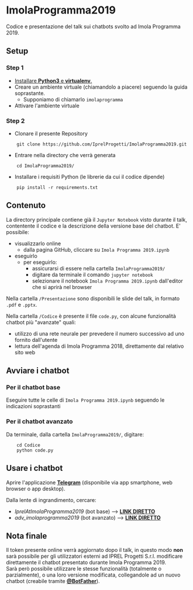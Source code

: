 # ImolaProgramma2019

Codice e presentazione del talk sui chatbots svolto ad Imola Programma 2019.

## Setup

### Step 1
+ [Installare **Python3** e **virtualenv**.](https://packaging.python.org/guides/installing-using-pip-and-virtualenv/)
+ Creare un ambiente virtuale (chiamandolo a piacere) seguendo la guida soprastante.
	+ Supponiamo di chiamarlo `imolaprogramma`
+ Attivare l'ambiente virtuale

### Step 2
+ Clonare il presente Repository  
```
    git clone https://github.com/IprelProgetti/ImolaProgramma2019.git
```
+ Entrare nella directory che verrà generata  
```
    cd ImolaProgramma2019/
```
+ Installare i requisiti Python (le librerie da cui il codice dipende)
```
    pip install -r requirements.txt
```

## Contenuto

La directory principale contiene già il `Jupyter Notebook` visto durante il talk, contentente il codice e la descrizione della versione base del chatbot. E' possibile:

+ visualizzarlo online
	+ dalla pagina GitHub, cliccare su `Imola Programma 2019.ipynb`
+ eseguirlo
	+ per eseguirlo:
		+ assicurarsi di essere nella cartella `ImolaProgramma2019/`
		+ digitare da terminale il comando `jupyter notebook`
		+ selezionare il notebook `Imola Programma 2019.ipynb` dall'editor che si aprirà nel browser


Nella cartella `/Presentazione` sono disponibili le slide del talk, in formato `.pdf` e `.pptx`.

Nella cartella `/Codice` è presente il file `code.py`, con alcune funzionalità chatbot più "avanzate" quali:

+ utilizzo di una rete neurale per prevedere il numero successivo ad uno fornito dall'utente
+ lettura dell'agenda di Imola Programma 2018, direttamente dal relativo sito web

## Avviare i chatbot

### Per il chatbot base

Eseguire tutte le celle di `Imola Programma 2019.ipynb` seguendo le indicazioni soprastanti

### Per il chatbot avanzato

Da terminale, dalla cartella `ImolaProgramma2019/`, digitare:

```
    cd Codice
    python code.py
```

## Usare i chatbot

Aprire l'applicazione [**Telegram**](https://telegram.org/) (disponibile via app smartphone, web browser o app desktop).

Dalla lente di ingrandimento, cercare:

+ *IprelAtImolaProgramma2019* (bot base) --> [**LINK DIRETTO**](https://t.me/IprelAtImolaProgramma2019_bot)
+ *adv_imolaprogramma2019* (bot avanzato) --> [**LINK DIRETTO**](https://t.me/adv_imolaprogramma2019_bot) 


## Nota finale

Il token presente online verrà aggiornato dopo il talk, in questo modo **non** sarà possibile per gli utilizzatori esterni ad IPREL Progetti S.r.l. modificare direttamente il chatbot presentato durante Imola Programma 2019.  
Sarà però possibile utilizzare le stesse funzionalità (totalmente o parzialmente), o una loro versione modificata, collegandole ad un nuovo chatbot (creabile tramite [**@BotFather**](https://t.me/botfather)).
